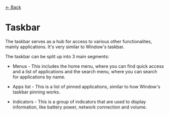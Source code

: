 [← Back](../README.md)

# Taskbar

The taskbar serves as a hub for access to various other functionalites, mainly applications. It's very similar to Window's taskbar.

The taskbar can be split up into 3 main segments:

- Menus - This includes the home menu, where you can find quick access and a list of applications and the search menu, where you can search for applications by name.

- Apps list - This is a list of pinned applications, similar to how Window's taskbar pinning works.

- Indicators - This is a group of indicators that are used to display information, like battery power, network connection and volume.